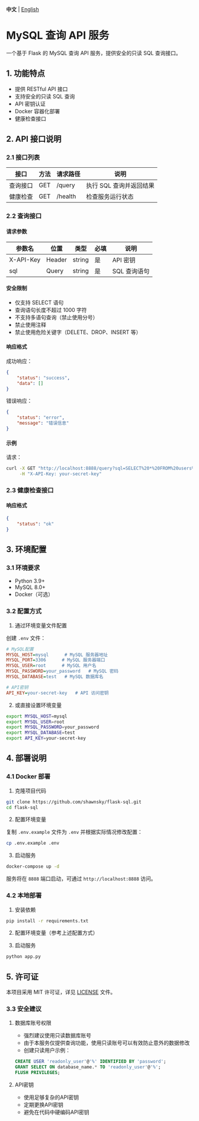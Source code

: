**中文** | [English](README.md)

# MySQL 查询 API 服务

一个基于 Flask 的 MySQL 查询 API 服务，提供安全的只读 SQL 查询接口。

## 1. 功能特点

- 提供 RESTful API 接口
- 支持安全的只读 SQL 查询
- API 密钥认证
- Docker 容器化部署
- 健康检查接口

## 2. API 接口说明

### 2.1 接口列表

| 接口 | 方法 | 请求路径 | 说明 |
|------|------|----------|------|
| 查询接口 | GET | /query | 执行 SQL 查询并返回结果 |
| 健康检查 | GET | /health | 检查服务运行状态 |

### 2.2 查询接口

#### 请求参数

| 参数名 | 位置 | 类型 | 必填 | 说明 |
|--------|------|------|------|------|
| X-API-Key | Header | string | 是 | API 密钥 |
| sql | Query | string | 是 | SQL 查询语句 |

#### 安全限制

- 仅支持 SELECT 语句
- 查询语句长度不超过 1000 字符
- 不支持多语句查询（禁止使用分号）
- 禁止使用注释
- 禁止使用危险关键字（DELETE、DROP、INSERT 等）

#### 响应格式

成功响应：
```json
{
    "status": "success",
    "data": []
}
```

错误响应：
```json
{
    "status": "error",
    "message": "错误信息"
}
```

#### 示例

请求：
```bash
curl -X GET "http://localhost:8888/query?sql=SELECT%20*%20FROM%20users%20LIMIT%205" \
     -H "X-API-Key: your-secret-key"
```

### 2.3 健康检查接口

#### 响应格式

```json
{
    "status": "ok"
}
```

## 3. 环境配置

### 3.1 环境要求

- Python 3.9+
- MySQL 8.0+
- Docker（可选）

### 3.2 配置方式

1. 通过环境变量文件配置

创建 `.env` 文件：

```ini
# MySQL配置
MYSQL_HOST=mysql      # MySQL 服务器地址
MYSQL_PORT=3306      # MySQL 服务器端口
MYSQL_USER=root      # MySQL 用户名
MYSQL_PASSWORD=your_password   # MySQL 密码
MYSQL_DATABASE=test   # MySQL 数据库名

# API密钥
API_KEY=your-secret-key   # API 访问密钥
```

2. 或直接设置环境变量

```bash
export MYSQL_HOST=mysql
export MYSQL_USER=root
export MYSQL_PASSWORD=your_password
export MYSQL_DATABASE=test
export API_KEY=your-secret-key
```

## 4. 部署说明

### 4.1 Docker 部署

1. 克隆项目代码

```bash
git clone https://github.com/shawnsky/flask-sql.git
cd flask-sql
```

2. 配置环境变量

复制 `.env.example` 文件为 `.env` 并根据实际情况修改配置：

```bash
cp .env.example .env
```

3. 启动服务

```bash
docker-compose up -d
```

服务将在 `8888` 端口启动，可通过 `http://localhost:8888` 访问。

### 4.2 本地部署

1. 安装依赖

```bash
pip install -r requirements.txt
```

2. 配置环境变量（参考上述配置方式）

3. 启动服务

```bash
python app.py
```

## 5. 许可证

本项目采用 MIT 许可证，详见 [LICENSE](LICENSE) 文件。
### 3.3 安全建议

1. 数据库账号权限
   - 强烈建议使用只读数据库账号
   - 由于本服务仅提供查询功能，使用只读账号可以有效防止意外的数据修改
   - 创建只读用户示例：
   ```sql
   CREATE USER 'readonly_user'@'%' IDENTIFIED BY 'password';
   GRANT SELECT ON database_name.* TO 'readonly_user'@'%';
   FLUSH PRIVILEGES;
   ```

2. API密钥
   - 使用足够复杂的API密钥
   - 定期更换API密钥
   - 避免在代码中硬编码API密钥
